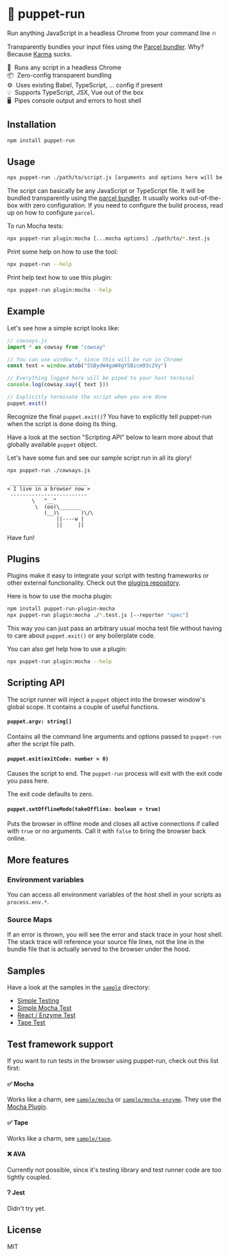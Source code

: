 # 🤖 puppet-run

Run anything JavaScript in a headless Chrome from your command line 🔥

Transparently bundles your input files using the [Parcel bundler](https://parceljs.org). Why? Because [Karma](https://karma-runner.github.io) sucks.

🚀&nbsp;&nbsp;Runs any script in a headless Chrome<br />
📦&nbsp;&nbsp;Zero-config transparent bundling<br />
⚙️&nbsp;&nbsp;Uses existing Babel, TypeScript, ... config if present<br />
💡&nbsp;&nbsp;Supports TypeScript, JSX, Vue out of the box<br />
🖥&nbsp;&nbsp;Pipes console output and errors to host shell<br />


## Installation

```sh
npm install puppet-run
```


## Usage

```sh
npx puppet-run ./path/to/script.js [arguments and options here will be passed to the script]
```

The script can basically be any JavaScript or TypeScript file. It will be bundled transparently using the [parcel bundler](https://parceljs.org). It usually works out-of-the-box with zero configuration. If you need to configure the build process, read up on how to configure `parcel`.

To run Mocha tests:

```sh
npx puppet-run plugin:mocha [...mocha options] ./path/to/*.test.js
```

Print some help on how to use the tool:

```sh
npx puppet-run --help
```

Print help text how to use this plugin:

```sh
npx puppet-run plugin:mocha --help
```


## Example

Let's see how a simple script looks like:

```js
// cowsays.js
import * as cowsay from "cowsay"

// You can use window.*, since this will be run in Chrome
const text = window.atob("SSBydW4gaW4gYSBicm93c2Vy")

// Everything logged here will be piped to your host terminal
console.log(cowsay.say({ text }))

// Explicitly terminate the script when you are done
puppet.exit()
```

Recognize the final `puppet.exit()`? You have to explicitly tell puppet-run when the script is done doing its thing.

Have a look at the section "Scripting API" below to learn more about that globally available `puppet` object.

Let's have some fun and see our sample script run in all its glory!

```sh
npx puppet-run ./cowsays.js
```

```
 _________________________
< I live in a browser now >
 -------------------------
        \   ^__^
         \  (oo)\_______
            (__)\       )\/\
                ||----w |
                ||     ||
```

Have fun!


## Plugins

Plugins make it easy to integrate your script with testing frameworks or other external functionality. Check out the [plugins repository](https://github.com/andywer/puppet-run-plugins).

Here is how to use the mocha plugin:

```sh
npm install puppet-run-plugin-mocha
npx puppet-run plugin:mocha ./*.test.js [--reporter "spec"]
```

This way you can just pass an arbitrary usual mocha test file without having to care about `puppet.exit()` or any boilerplate code.

You can also get help how to use a plugin:

```sh
npx puppet-run plugin:mocha --help
```


## Scripting API

The script runner will inject a `puppet` object into the browser window's global scope. It contains a couple of useful functions.

#### `puppet.argv: string[]`

Contains all the command line arguments and options passed to `puppet-run` after the script file path.

#### `puppet.exit(exitCode: number = 0)`

Causes the script to end. The `puppet-run` process will exit with the exit code you pass here.

The exit code defaults to zero.

#### `puppet.setOfflineMode(takeOffline: boolean = true)`

Puts the browser in offline mode and closes all active connections if called with `true` or no arguments. Call it with `false` to bring the browser back online.


## More features

### Environment variables

You can access all environment variables of the host shell in your scripts as `process.env.*`.

### Source Maps

If an error is thrown, you will see the error and stack trace in your host shell. The stack trace will reference your source file lines, not the line in the bundle file that is actually served to the browser under the hood.


## Samples

Have a look at the samples in the [`sample`](./sample) directory:

- [Simple Testing](./sample/basic)
- [Simple Mocha Test](./sample/mocha)
- [React / Enzyme Test](./sample/mocha-enzyme)
- [Tape Test](./sample/tape)


## Test framework support

If you want to run tests in the browser using puppet-run, check out this list first:

#### ✅ Mocha

Works like a charm, see [`sample/mocha`](./sample/mocha) or [`sample/mocha-enzyme`](./sample/mocha-enzyme). They use the [Mocha Plugin](https://github.com/andywer/puppet-run-plugins/tree/master/packages/puppet-run-plugin-mocha).

#### ✅ Tape

Works like a charm, see [`sample/tape`](./sample/tape).

#### ❌ AVA

Currently not possible, since it's testing library and test runner code are too tightly coupled.

#### ❔ Jest

Didn't try yet.


## License

MIT
